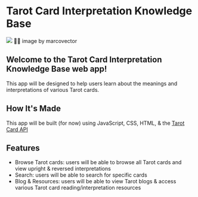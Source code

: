 # Tarot Card Interpretation Knowledge Base

![](https://github.com/gwendolyn954/tarot-card-base/blob/main/images/tarot-macrovector.jpg) 
<span> ☝🏾 image by marcovector</span>

## Welcome to the Tarot Card Interpretation Knowledge Base web app! 
This app will be designed to help users learn about the meanings and interpretations of various Tarot cards. 

## How It's Made 

This app will be built (for now) using JavaScript, CSS, HTML, & the [Tarot Card API](https://github.com/ekelen/tarot-api) 

## Features 
- Browse Tarot cards:  users will be able to browse all Tarot cards and view upright & reversed interpretations
- Search:  users will be able to search for specific cards
- Blog & Resources:  users will be able to view Tarot blogs & access various Tarot card reading/interpretation resources



